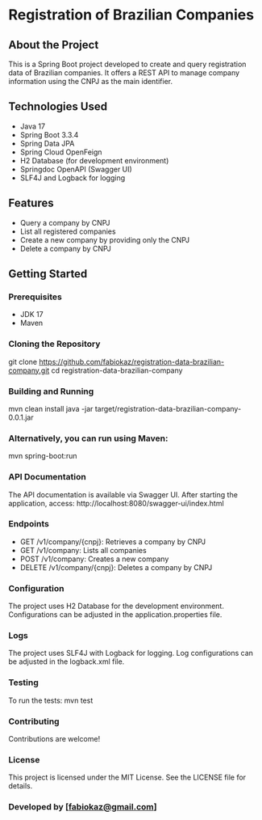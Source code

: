 # Registration of Brazilian Companies

## About the Project

This is a Spring Boot project developed to create and query registration
data of Brazilian companies. It offers a REST API to manage company
information using the CNPJ as the main identifier.

## Technologies Used

-   Java 17
-   Spring Boot 3.3.4
-   Spring Data JPA
-   Spring Cloud OpenFeign
-   H2 Database (for development environment)
-   Springdoc OpenAPI (Swagger UI)
-   SLF4J and Logback for logging

## Features

-   Query a company by CNPJ
-   List all registered companies
-   Create a new company by providing only the CNPJ
-   Delete a company by CNPJ

## Getting Started

### Prerequisites

-   JDK 17
-   Maven

### Cloning the Repository

git clone https://github.com/fabiokaz/registration-data-brazilian-company.git
cd registration-data-brazilian-company

### Building and Running

mvn clean install
java -jar target/registration-data-brazilian-company-0.0.1.jar

### Alternatively, you can run using Maven:

mvn spring-boot:run

### API Documentation

The API documentation is available via Swagger UI. After starting the application, access:
http://localhost:8080/swagger-ui/index.html

### Endpoints
-   GET /v1/company/{cnpj}: Retrieves a company by CNPJ
-   GET /v1/company: Lists all companies
-   POST /v1/company: Creates a new company
-   DELETE /v1/company/{cnpj}: Deletes a company by CNPJ

### Configuration
The project uses H2 Database for the development environment. Configurations can be adjusted in the application.properties file.

### Logs
The project uses SLF4J with Logback for logging. Log configurations can be adjusted in the logback.xml file.

### Testing
To run the tests:
mvn test

### Contributing
Contributions are welcome!

### License
This project is licensed under the MIT License. See the LICENSE file for details.

### Developed by [fabiokaz@gmail.com]